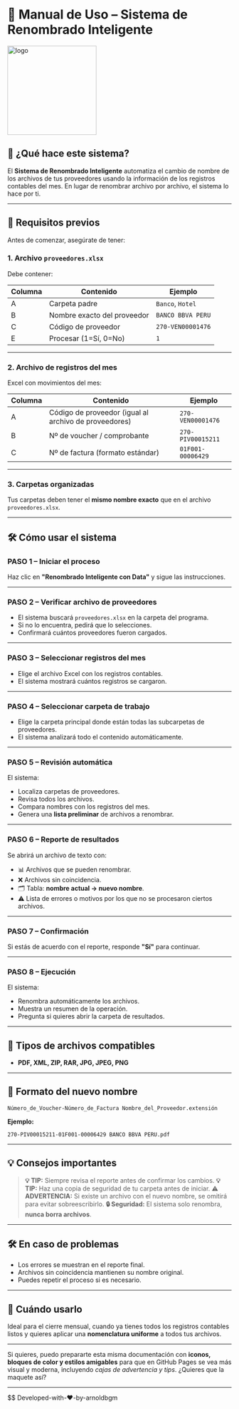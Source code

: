# 📘 Manual de Uso – Sistema de Renombrado Inteligente

<img src="https://daiderd.com/nix-darwin/images/nix-darwin.png" width="200px" alt="logo" />

## 📌 ¿Qué hace este sistema?

El **Sistema de Renombrado Inteligente** automatiza el cambio de nombre de los archivos de tus proveedores usando la información de los registros contables del mes.
En lugar de renombrar archivo por archivo, el sistema lo hace por ti.

---

## 📂 Requisitos previos

Antes de comenzar, asegúrate de tener:

### 1. **Archivo `proveedores.xlsx`**

Debe contener:

| Columna | Contenido                   | Ejemplo           |
| ------- | --------------------------- | ----------------- |
| A       | Carpeta padre               | `Banco`, `Hotel`  |
| B       | Nombre exacto del proveedor | `BANCO BBVA PERU` |
| C       | Código de proveedor         | `270-VEN00001476` |
| E       | Procesar (1=Sí, 0=No)       | `1`               |

---

### 2. **Archivo de registros del mes**

Excel con movimientos del mes:

| Columna | Contenido                                             | Ejemplo           |
| ------- | ----------------------------------------------------- | ----------------- |
| A       | Código de proveedor (igual al archivo de proveedores) | `270-VEN00001476` |
| B       | Nº de voucher / comprobante                           | `270-PIV00015211` |
| C       | Nº de factura (formato estándar)                      | `01F001-00006429` |

---

### 3. **Carpetas organizadas**

Tus carpetas deben tener el **mismo nombre exacto** que en el archivo `proveedores.xlsx`.

---

## 🛠 Cómo usar el sistema

### **PASO 1 – Iniciar el proceso**

Haz clic en **"Renombrado Inteligente con Data"** y sigue las instrucciones.

---

### **PASO 2 – Verificar archivo de proveedores**

* El sistema buscará `proveedores.xlsx` en la carpeta del programa.
* Si no lo encuentra, pedirá que lo selecciones.
* Confirmará cuántos proveedores fueron cargados.

---

### **PASO 3 – Seleccionar registros del mes**

* Elige el archivo Excel con los registros contables.
* El sistema mostrará cuántos registros se cargaron.

---

### **PASO 4 – Seleccionar carpeta de trabajo**

* Elige la carpeta principal donde están todas las subcarpetas de proveedores.
* El sistema analizará todo el contenido automáticamente.

---

### **PASO 5 – Revisión automática**

El sistema:

* Localiza carpetas de proveedores.
* Revisa todos los archivos.
* Compara nombres con los registros del mes.
* Genera una **lista preliminar** de archivos a renombrar.

---

### **PASO 6 – Reporte de resultados**

Se abrirá un archivo de texto con:

* 📊 Archivos que se pueden renombrar.
* ❌ Archivos sin coincidencia.
* 🗂 Tabla: **nombre actual → nuevo nombre**.
* ⚠ Lista de errores o motivos por los que no se procesaron ciertos archivos.

---

### **PASO 7 – Confirmación**

Si estás de acuerdo con el reporte, responde **"Sí"** para continuar.

---

### **PASO 8 – Ejecución**

El sistema:

* Renombra automáticamente los archivos.
* Muestra un resumen de la operación.
* Pregunta si quieres abrir la carpeta de resultados.

---

## 📄 Tipos de archivos compatibles

* **PDF, XML, ZIP, RAR, JPG, JPEG, PNG**

---

## 📝 Formato del nuevo nombre

```
Número_de_Voucher-Número_de_Factura Nombre_del_Proveedor.extensión
```

**Ejemplo:**

```
270-PIV00015211-01F001-00006429 BANCO BBVA PERU.pdf
```

---

## 💡 Consejos importantes

> **💡 TIP:** Siempre revisa el reporte antes de confirmar los cambios.
> **💡 TIP:** Haz una copia de seguridad de tu carpeta antes de iniciar.
> **⚠ ADVERTENCIA:** Si existe un archivo con el nuevo nombre, se omitirá para evitar sobreescribirlo.
> **🔒 Seguridad:** El sistema solo renombra, **nunca borra archivos**.

---

## 🛠 En caso de problemas

* Los errores se muestran en el reporte final.
* Archivos sin coincidencia mantienen su nombre original.
* Puedes repetir el proceso si es necesario.

---

## 📅 Cuándo usarlo

Ideal para el cierre mensual, cuando ya tienes todos los registros contables listos y quieres aplicar una **nomenclatura uniforme** a todos tus archivos.

---

Si quieres, puedo prepararte esta misma documentación con **iconos, bloques de color y estilos amigables** para que en GitHub Pages se vea más visual y moderna, incluyendo *cajas de advertencia y tips*. ¿Quieres que la maquete así?

---

$$ Developed-with-♥️-by-arnoldbgm 
